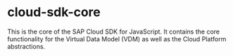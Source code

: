 # cloud-sdk-core

This is the core of the SAP Cloud SDK for JavaScript.
It contains the core functionality for the Virtual Data Model (VDM) as well as the Cloud Platform abstractions.
